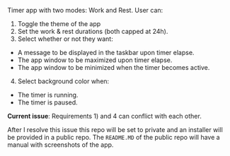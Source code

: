 Timer app with two modes: Work and Rest. User can:
1. Toggle the theme of the app
2. Set the work & rest durations (both capped at 24h).
3. Select whether or not they want:
- A message to be displayed in the taskbar upon timer elapse.
- The app window to be maximized upon timer elapse.
- The app window to be minimized when the timer becomes active.
4. Select background color when:
- The timer is running.
- The timer is paused.

**Current issue**: Requirements 1) and 4 can conflict with each other.

After I resolve this issue this repo will be set to private and an installer will be provided in a public repo. The `README.MD` of the public repo will have a manual with screenshots of the app.
